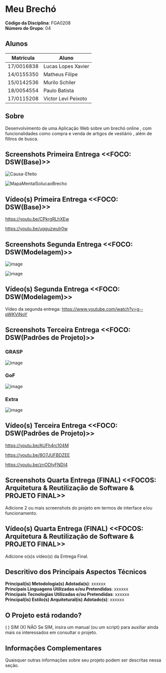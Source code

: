 # Meu Brechó

**Código da Disciplina**: FGA0208<br>
**Número do Grupo**: 04<br>

## Alunos
|Matrícula | Aluno |
| -- | -- |
| 17/0016838  |  Lucas Lopes Xavier |
| 14/0155350  |  Matheus Filipe |
| 15/0142536  |  Murilo Schiler |
| 18/0054554  |  Paulo Batista |
| 17/0115208  |  Victor Levi Peixoto |

## Sobre 
Desenvolvimento de uma Aplicação Web sobre um brechó online , com funcionalidades como compra e venda de artigos de vestiário , além de filtros de busca.   

## Screenshots Primeira Entrega <<FOCO: DSW(Base)>>
![Causa-Efeito](https://user-images.githubusercontent.com/54318472/108576316-e2a8c080-72fb-11eb-8bcf-3eb8c21c63e8.png)

![MapaMentalSolucaoBrecho](https://user-images.githubusercontent.com/54318472/108576325-f3f1cd00-72fb-11eb-8c2a-aad2c1c09f34.png)


## Vídeo(s) Primeira Entrega <<FOCO: DSW(Base)>>
https://youtu.be/CPkrgRLhXEw

https://youtu.be/ugguzwuIr0w

## Screenshots Segunda Entrega <<FOCO: DSW(Modelagem)>>

![image](https://user-images.githubusercontent.com/38164895/110405588-9382bf80-805f-11eb-81a4-b41af75ca916.png)


![image](https://user-images.githubusercontent.com/38164895/110405633-a1384500-805f-11eb-88ad-38a129a3ae2d.png)


## Vídeo(s) Segunda Entrega <<FOCO: DSW(Modelagem)>>

Vídeo da segunda entrega: https://www.youtube.com/watch?v=g--pWKViNoY

## Screenshots Terceira Entrega <<FOCO: DSW(Padrões de Projeto)>>

### GRASP

![image](https://user-images.githubusercontent.com/38118530/114253727-b1ef1a00-9981-11eb-819b-92ff8b87bb72.png)

### GoF

![image](https://user-images.githubusercontent.com/38118530/114253780-01354a80-9982-11eb-9916-617d0c79dd75.png)

### Extra

![image](https://user-images.githubusercontent.com/38118530/114253664-718f9c00-9981-11eb-924f-731f09ae92a2.png)

## Vídeo(s) Terceira Entrega <<FOCO: DSW(Padrões de Projeto)>>

https://youtu.be/AUFh4rc104M

https://youtu.be/8O7JUFBDZEE

https://youtu.be/znODIyFNDI4

## Screenshots Quarta Entrega (FINAL) <<FOCOS: Arquitetura & Reutilização de Software & PROJETO FINAL>>
Adicione 2 ou mais screenshots do projeto em termos de interface e/ou funcionamento.

## Vídeo(s) Quarta Entrega (FINAL) <<FOCOS: Arquitetura & Reutilização de Software & PROJETO FINAL>>
Adicione o(s)s vídeo(s) da Entrega Final.

## Descritivo dos Principais Aspectos Técnicos 
**Principal(is) Metodologia(s) Adotada(s)**: xxxxxx<br>
**Principais Linguagens Utilizadas e/ou Pretendidas**: xxxxxx<br>
**Principais Tecnologias Utilizadas e/ou Pretendidas**: xxxxxx<br>
**Principal(is) Estilo(s) Arquitetural(is) Adotado(s)**: xxxxxx<br>

## O Projeto está rodando?
( ) SIM
(X) NÃO
Se SIM, insira um manual (ou um script) para auxiliar ainda mais os interessados em consultar o projeto.

## Informações Complementares 
Quaisquer outras informações sobre seu projeto podem ser descritas nessa seção.
